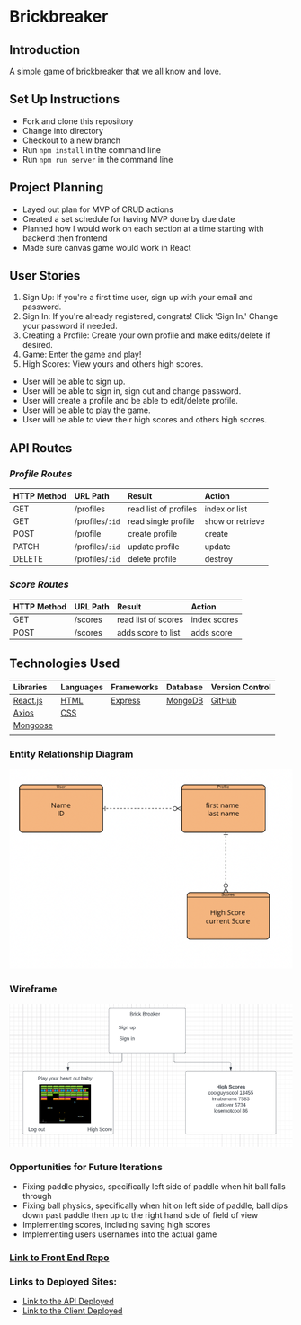 # Brickbreaker
## Introduction
A simple game of brickbreaker that we all know and love.

## Set Up Instructions
- Fork and clone this repository
- Change into directory
- Checkout to a new branch
- Run ``npm install`` in the command line
- Run ``npm run server`` in the command line

## Project Planning 
- Layed out plan for MVP of CRUD actions
- Created a set schedule for having MVP done by due date
- Planned how I would work on each section at a time starting with backend then frontend
- Made sure canvas game would work in React
## User Stories
1. Sign Up: If you're a first time user, sign up with your email and password.
2. Sign In: If you're already registered, congrats! Click 'Sign In.' Change your password if needed.
3. Creating a Profile: Create your own profile and make edits/delete if desired.
4. Game: Enter the game and play!
5. High Scores: View yours and others high scores.
  
- User will be able to sign up.
- User will be able to sign in, sign out and change password.
- User will create a profile and be able to edit/delete profile.
- User will be able to play the game.
- User will be able to view their high scores and others high scores.

## API Routes
### _Profile Routes_

| HTTP Method   | URL Path        | Result               | Action           |
|:--------------|:----------------|:---------------------|:-----------------|
| GET           | /profiles       | read list of profiles| index or list    |
| GET           | /profiles/`:id` | read single profile  | show or retrieve |
| POST          | /profile        | create profile       | create           |
| PATCH         | /profiles/`:id` | update profile       | update           |
| DELETE        | /profiles/`:id` | delete profile       | destroy          |

### _Score Routes_

| HTTP Method   | URL Path        | Result               | Action           |
|:--------------|:----------------|:---------------------|:-----------------|
| GET           | /scores         | read list of scores  | index scores     |
| POST          | /scores         | adds score to list   | adds score       |

## Technologies Used

|    Libraries      | Languages        | Frameworks              | Database          | Version Control
|:-----------------------------------------|:----------------|:---------------------|:-----------------|:-----------------|
| [React.js](https://reactjs.org/)       |    [HTML](https://developer.mozilla.org/en-US/docs/Web/HTML)        |  [Express](https://expressjs.com/) | [MongoDB](https://www.mongodb.com/)   | [GitHub](https://github.com/) |[Javascript](https://www.javascript.com/)          | [BootStrap](https://getbootstrap.com/)       |           |
|  [Axios](https://www.npmjs.com/package/axios)         | [CSS](https://developer.mozilla.org/en-US/docs/Web/CSS)          |        |          |
|    [Mongoose](https://mongoosejs.com/)        |           |        |         |
|          |          |       |         |
### Entity Relationship Diagram
![ERDbrick.png](ERDbrick.png)

### Wireframe
![wireframebrick.png](wireframebrick.png)


  
### Opportunities for Future Iterations
- Fixing paddle physics, specifically left side of paddle when hit ball falls through
- Fixing ball physics, specifically when hit on left side of paddle, ball dips down past paddle then up to the right hand side of field of view
- Implementing scores, including saving high scores
- Implementing users usernames into the actual game


### [Link to Front End Repo](https://github.com/ms00l/brickbreakCLIENT)
### Links to Deployed Sites:
- [Link to the API Deployed](https://intense-beyond-99955.herokuapp.com)
- [Link to the Client Deployed](https://ms00l.github.io/brickbreakCLIENT/)